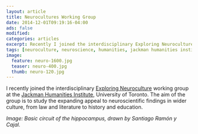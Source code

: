 ```yaml
---
layout: article
title: Neurocultures Working Group
date: 2014-12-01T09:19:16-04:00
ads: false
modified:
categories: articles
excerpt: Recently I joined the interdisciplinary Exploring Neuroculture working group at the Jackman Humanities Institute.
tags: [neuroculture, neuroscience, humanities, jackman humanities institute]
image:
  feature: neuro-1600.jpg
  teaser: neuro-400.jpg
  thumb: neuro-120.jpg
---
```


I recently joined the interdisciplinary [Exploring Neuroculture](http://www.humanities.utoronto.ca/WG14-15_exploring_neuroculture) working group at the [Jackman Humanities Institute](http://www.humanities.utoronto.ca), University of Toronto. The aim of the group is to study the expanding appeal to neuroscientific findings in wider culture, from law and literature to history and education. 

_Image: Basic circuit of the hippocampus, drawn by Santiago Ramón y Cajal._